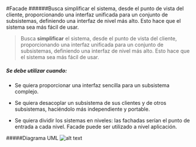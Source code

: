 #Facade
######Busca simplificar el sistema, desde el punto de vista del cliente, proporcionando una interfaz unificada para un conjunto de subsistemas, definiendo una interfaz de nivel más alto. Esto hace que el sistema sea más fácil de usar.
>Busca **simplificar** el sistema, desde el punto de vista del cliente, proporcionando una interfaz unificada para un conjunto de subsistemas, definiendo una interfaz de nivel más alto. Esto hace que el sistema sea más fácil de usar.


##### **Se debe utilizar cuando:**
* Se quiera proporcionar una interfaz sencilla para un subsistema complejo.
- Se quiera desacoplar un subsistema de sus clientes y de otros subsistemas, haciéndolo más independiente y portable.
+ Se quiera dividir los sistemas en niveles: las fachadas serían el punto de entrada a cada nivel. Facade puede ser utilizado a nivel aplicación.

#####Diagrama UML
![alt text](https://lh3.googleusercontent.com/zRSPCgsvEraePczqEnz812vs4Q1bIdsNfanLyuRMcOnPoguqR5Fn-cErEwr8K_Eh-LKjVzRfyiY2sCrqrhVZLoYjnVU6Kl_CXqkZsxGpOFgbXghuAXA "FACADE")
